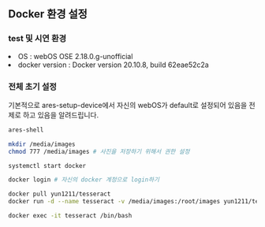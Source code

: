## Docker 환경 설정
### test 및 시연 환경
<li>OS : webOS OSE 2.18.0.g-unofficial</li>
<li>docker version : Docker version 20.10.8, build 62eae52c2a</li>

### 전체 초기 설정
기본적으로 ares-setup-device에서 자신의 webOS가 default로 설정되어 있음을 전제로 하고 있음을 알려드립니다.

```bash
ares-shell

mkdir /media/images
chmod 777 /media/images # 사진을 저장하기 위해서 권한 설정

systemctl start docker

docker login # 자신의 docker 계정으로 login하기

docker pull yun1211/tesseract
docker run -d --name tesseract -v /media/images:/root/images yun1211/tesseract sleep infinity

docker exec -it tesseract /bin/bash
```
